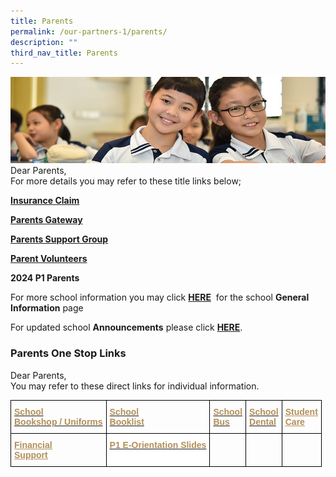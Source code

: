 ```yaml
---
title: Parents
permalink: /our-partners-1/parents/
description: ""
third_nav_title: Parents
---
```

![](/images/Website%20Banners%20Subpage/948x260%20masterhead%20-%20Our%20Partners3.jpg)
Dear Parents,  
For more details you may refer to these title links below;  
  

**[Insurance Claim](https://staging.d3ud1e33ljueqf.amplifyapp.com/our-partners-1/parents/insurance-claim/)**  

**[Parents Gateway](https://staging.d3ud1e33ljueqf.amplifyapp.com/our-partners-1/parents/parents-gateway/)**

**[Parents Support Group  
](https://staging.d3ud1e33ljueqf.amplifyapp.com/our-partners-1/parents/parents-support-group/)**

**[Parent Volunteers](https://staging.d3ud1e33ljueqf.amplifyapp.com/our-partners-1/parents/parent-volunteers/)**

**2024 P1 Parents**
  
For more school information you may click&nbsp;[**HERE**](https://staging.d3ud1e33ljueqf.amplifyapp.com/about-pei-hwa/general-information/)&nbsp;&nbsp;for the school&nbsp;**General Information**&nbsp;page  
  
For updated school&nbsp;**Announcements**&nbsp;please click&nbsp;[**HERE**](https://staging.d3ud1e33ljueqf.amplifyapp.com/about-pei-hwa/general-information/announcement/).



### Parents One Stop Links

Dear Parents,  <br>
You may refer to these direct links for individual information.

<style type="text/css">
.tg  {border-collapse:collapse;border-spacing:0;}
.tg td{border-color:black;border-style:solid;border-width:1px;font-family:Arial, sans-serif;font-size:14px;
  overflow:hidden;padding:10px 5px;word-break:normal;}
.tg th{border-color:black;border-style:solid;border-width:1px;font-family:Arial, sans-serif;font-size:14px;
  font-weight:normal;overflow:hidden;padding:10px 5px;word-break:normal;}
.tg .tg-ftem{background-color:#FFF;color:#B29059;font-weight:bold;text-align:left;text-decoration:underline;vertical-align:top}
.tg .tg-w2ax{color:#B29059;font-weight:bold;text-align:left;vertical-align:top}
.tg .tg-0lax{text-align:left;vertical-align:top}
</style>
<table class="tg">
<thead>
  <tr>
    <th class="tg-w2ax"><a href="https://staging.d3ud1e33ljueqf.amplifyapp.com/about-pei-hwa/school-service-providers/school-bookshop-uniforms/"><span style="text-decoration:none;color:#B29059">School</span></a><br><a href="https://staging.d3ud1e33ljueqf.amplifyapp.com/about-pei-hwa/school-service-providers/school-bookshop-uniforms/"><span style="text-decoration:none;color:#B29059">Bookshop / Uniforms    </span></a></th>
    <th class="tg-0lax"><a href="https://staging.d3ud1e33ljueqf.amplifyapp.com/about-pei-hwa/general-information/school-booklist/" target="_blank" rel="noopener noreferrer"><span style="font-weight:700;font-style:normal;text-decoration:none;color:#B29059">School</span></a><br><a href="https://staging.d3ud1e33ljueqf.amplifyapp.com/about-pei-hwa/general-information/school-booklist/" target="_blank" rel="noopener noreferrer"><span style="font-weight:700;font-style:normal;text-decoration:none;color:#B29059">Booklist</span></a></th>
    <th class="tg-0lax"><a href="https://staging.d3ud1e33ljueqf.amplifyapp.com/about-pei-hwa/school-service-providers/school-bus/" target="_blank" rel="noopener noreferrer"><span style="font-weight:700;font-style:normal;text-decoration:none;color:#B29059">School</span></a><br><a href="https://staging.d3ud1e33ljueqf.amplifyapp.com/about-pei-hwa/school-service-providers/school-bus/" target="_blank" rel="noopener noreferrer"><span style="font-weight:700;font-style:normal;text-decoration:none;color:#B29059">Bus</span></a></th>
    <th class="tg-0lax"><a href="https://staging.d3ud1e33ljueqf.amplifyapp.com/about-pei-hwa/school-service-providers/school-dental-clinic/" target="_blank" rel="noopener noreferrer"><span style="font-weight:700;font-style:normal;text-decoration:none;color:#B29059">School</span></a><br><a href="https://staging.d3ud1e33ljueqf.amplifyapp.com/about-pei-hwa/school-service-providers/school-dental-clinic/" target="_blank" rel="noopener noreferrer"><span style="font-weight:700;font-style:normal;text-decoration:none;color:#B29059">Dental</span></a></th>
    <th class="tg-0lax"><a href="https://staging.d3ud1e33ljueqf.amplifyapp.com/about-pei-hwa/school-service-providers/student-care-centre/" target="_blank" rel="noopener noreferrer"><span style="font-weight:700;font-style:normal;text-decoration:underline;color:#B29059">Student</span></a><br><a href="https://staging.d3ud1e33ljueqf.amplifyapp.com/about-pei-hwa/school-service-providers/student-care-centre/" target="_blank" rel="noopener noreferrer"><span style="font-weight:700;font-style:normal;text-decoration:underline;color:#B29059">Care</span></a></th>
  </tr>
</thead>
<tbody>
  <tr>
    <td class="tg-0lax"><a href="https://staging.d3ud1e33ljueqf.amplifyapp.com/about-pei-hwa/general-information/financial-support/" target="_blank" rel="noopener noreferrer"><span style="font-weight:700;font-style:normal;text-decoration:underline;color:#B29059">Financial</span></a><br><a href="https://staging.d3ud1e33ljueqf.amplifyapp.com/about-pei-hwa/general-information/financial-support/" target="_blank" rel="noopener noreferrer"><span style="font-weight:700;font-style:normal;text-decoration:underline;color:#B29059">Support</span></a></td>
    <td class="tg-ftem"><a href="https://staging.d3ud1e33ljueqf.amplifyapp.com/our-partners-1/parents/p1-e-orientation/" target="_blank" rel="noopener noreferrer"><span style="font-weight:700;font-style:normal;text-decoration:none;color:#B29059">P1 E-Orientation Slides</span></a></td>
    <td class="tg-0lax"></td>
    <td class="tg-0lax"></td>
    <td class="tg-0lax"></td>
  </tr>
</tbody>
</table>
